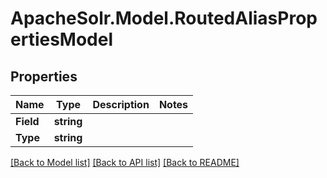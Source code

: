 # ApacheSolr.Model.RoutedAliasPropertiesModel

## Properties

Name | Type | Description | Notes
------------ | ------------- | ------------- | -------------
**Field** | **string** |  | 
**Type** | **string** |  | 

[[Back to Model list]](../README.md#documentation-for-models) [[Back to API list]](../README.md#documentation-for-api-endpoints) [[Back to README]](../README.md)


